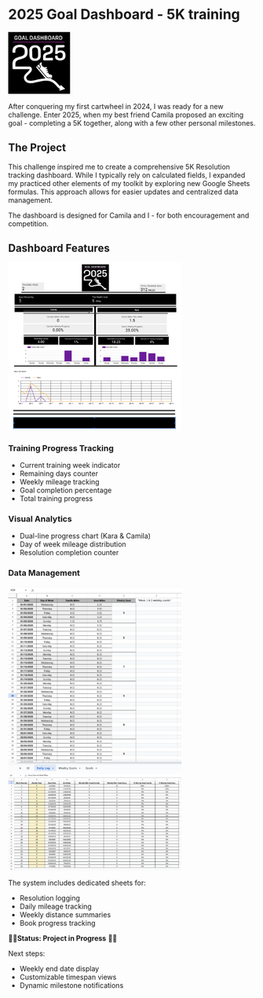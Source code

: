 # 2025 Goal Dashboard - 5K training
<img src="https://github.com/karammulc/2025-Goal-Dashboard/blob/main/Images/Goal%20Dashboard%20Logo.png" width="25%" alt="Goal Dashboard Logo">

After conquering my first cartwheel in 2024, I was ready for a new challenge. Enter 2025, when my best friend Camila proposed an exciting goal - completing a 5K together, along with a few other personal milestones.

## The Project

This challenge inspired me to create a comprehensive 5K Resolution tracking dashboard. While I typically rely on calculated fields, I expanded my practiced other elements of my toolkit by exploring new Google Sheets formulas. This approach allows for easier updates and centralized data management.

The dashboard is designed for Camila and I - for both encouragement and competition. 


## Dashboard Features

<img src="https://github.com/karammulc/2025-Goal-Dashboard/blob/main/Images/Goal%20Dashboard%20-%201.png" width="70%" alt="Goal Dashboard Top">
<img src="https://github.com/karammulc/2025-Goal-Dashboard/blob/main/Images/Goal%20Dash%20-%202.png" width="70%" alt="Goal Dashboard Bottom">

### Training Progress Tracking
- Current training week indicator
- Remaining days counter
- Weekly mileage tracking
- Goal completion percentage
- Total training progress

### Visual Analytics
- Dual-line progress chart (Kara & Camila)
- Day of week mileage distribution
- Resolution completion counter

### Data Management
<img src="https://github.com/karammulc/2025-Goal-Dashboard/blob/main/Images/Daily%20Log.png" width="70%" alt="Daily Log">
<img src="https://github.com/karammulc/2025-Goal-Dashboard/blob/main/Images/Weekly%20Summary.png" width="70%" alt="Weekly Summary">

The system includes dedicated sheets for:
- Resolution logging
- Daily mileage tracking
- Weekly distance summaries
- Book progress tracking

🏃‍♀️**Status: Project in Progress** 🏃‍♀️

Next steps:
- Weekly end date display
- Customizable timespan views
- Dynamic milestone notifications



